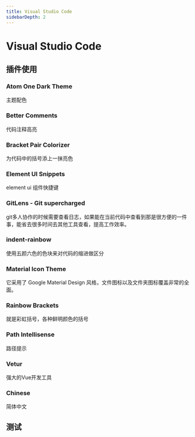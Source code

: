 ```yaml
---
title: Visual Studio Code
sidebarDepth: 2
---
```


# Visual Studio Code

## 插件使用
### Atom One Dark Theme
主题配色
### Better Comments
代码注释高亮 
### Bracket Pair Colorizer
为代码中的括号添上一抹亮色
### Element UI Snippets
element ui 组件快捷键
### GitLens - Git supercharged
git多人协作的时候需要查看日志，如果能在当前代码中查看到那是很方便的一件事，能省去很多时间去其他工具查看，提高工作效率。
### indent-rainbow
使用五颜六色的色块来对代码的缩进做区分
### Material lcon Theme
它采用了 Google Material Design 风格，文件图标以及文件夹图标覆盖非常的全面。
### Rainbow Brackets
就是彩虹括号，各种鲜明颜色的括号
### Path Intellisense
路径提示
### Vetur
强大的Vue开发工具
### Chinese
简体中文
## 测试